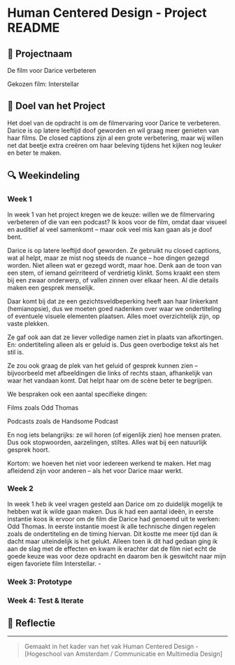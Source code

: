 # Human Centered Design - Project README

## 📌 Projectnaam

De film voor Darice verbeteren

Gekozen film: Interstellar

## 🎯 Doel van het Project

Het doel van de opdracht is om de filmervaring voor Darice te verbeteren. Darice is op latere leeftijd doof geworden en wil graag meer genieten van haar films. De closed captions zijn al een grote verbetering, maar wij willen net dat beetje extra creëren om haar beleving tijdens het kijken nog leuker en beter te maken.

## 🔍 Weekindeling

### Week 1

In week 1 van het project kregen we de keuze: willen we de filmervaring verbeteren of die van een podcast? Ik koos voor de film, omdat daar visueel en auditief al veel samenkomt – maar ook veel mis kan gaan als je doof bent.

Darice is op latere leeftijd doof geworden. Ze gebruikt nu closed captions, wat al helpt, maar ze mist nog steeds de nuance – hoe dingen gezegd worden. Niet alleen wat er gezegd wordt, maar hoe. Denk aan de toon van een stem, of iemand geïrriteerd of verdrietig klinkt. Soms kraakt een stem bij een zwaar onderwerp, of vallen zinnen over elkaar heen. Al die details maken een gesprek menselijk.

Daar komt bij dat ze een gezichtsveldbeperking heeft aan haar linkerkant (hemianopsie), dus we moeten goed nadenken over waar we ondertiteling of eventuele visuele elementen plaatsen. Alles moet overzichtelijk zijn, op vaste plekken.

Ze gaf ook aan dat ze liever volledige namen ziet in plaats van afkortingen. En: ondertiteling alleen als er geluid is. Dus geen overbodige tekst als het stil is.

Ze zou ook graag de plek van het geluid of gesprek kunnen zien – bijvoorbeeld met afbeeldingen die links of rechts staan, afhankelijk van waar het vandaan komt. Dat helpt haar om de scène beter te begrijpen.

We bespraken ook een aantal specifieke dingen:

Films zoals Odd Thomas

Podcasts zoals de Handsome Podcast

En nog iets belangrijks: ze wil horen (of eigenlijk zien) hoe mensen praten. Dus ook stopwoorden, aarzelingen, stiltes. Alles wat bij een natuurlijk gesprek hoort.

Kortom: we hoeven het niet voor iedereen werkend te maken. Het mag afleidend zijn voor anderen – als het voor Darice maar werkt.

### Week 2

In week 1 heb ik veel vragen gesteld aan Darice om zo duidelijk mogelijk te hebben wat ik wilde gaan maken. Dus ik had een aantal ideën, in eerste instantie koos ik ervoor om de film die Darice had genoemd uit te werken: Odd Thomas. In eerste instantie moest ik alle technische dingen regelen zoals de ondertiteling en de timing hiervan. Dit kostte me meer tijd dan ik dacht maar uiteindelijk is het gelukt. Alleen toen ik dit had gedaan ging ik aan de slag met de effecten en kwam ik erachter dat de film niet echt de goede keuze was voor deze opdracht en daarom ben ik geswitcht naar mijn eigen favoriete film Interstellar. -

### Week 3: Prototype

### Week 4: Test & Iterate

## 📢 Reflectie

---

> Gemaakt in het kader van het vak Human Centered Design - [Hogeschool van Amsterdam / Communicatie en Multimedia Design]
